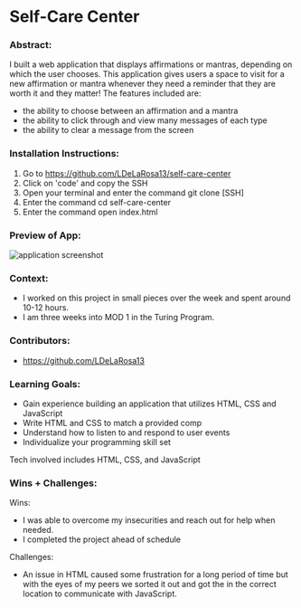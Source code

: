 
# Self-Care Center 

### Abstract:
[//]: <> (Briefly describe what you built and its features. What problem is the app solving? How does this application solve that problem?)
I built a web application that displays affirmations or mantras, depending on which the user chooses. This application gives users a space to visit for a new affirmation or mantra whenever they need a reminder that they are worth it and they matter! The features included are:
  - the ability to choose between an affirmation and a mantra
  - the ability to click through and view many messages of each type
  - the ability to clear a message from the screen


### Installation Instructions:
[//]: <> (What steps does a person have to take to get your app cloned down and running?)
1. Go to https://github.com/LDeLaRosa13/self-care-center
2. Click on 'code' and copy the SSH
3. Open your terminal and enter the command git clone [SSH]
4. Enter the command cd self-care-center
5. Enter the command open index.html

### Preview of App:
[//]: <> (Provide ONE gif or screenshot of your application - choose the "coolest" piece of functionality to show off.)
![application screenshot](https://user-images.githubusercontent.com/F6CB9B79-A6EE-4CB6-A40C-ED9AF0AB9A88.png)

### Context:
[//]: <> (Give some context for the project here. How long did you have to work on it? How far into the Turing program are you?)
- I worked on this project in small pieces over the week and spent around 10-12 hours. 
- I am three weeks into MOD 1 in the Turing Program.

### Contributors:
[//]: <> (Who worked on this application? Link to their GitHubs.)
- https://github.com/LDeLaRosa13

### Learning Goals:
[//]: <> (What were the learning goals of this project? What tech did you work with?)
- Gain experience building an application that utilizes HTML, CSS and JavaScript
- Write HTML and CSS to match a provided comp
- Understand how to listen to and respond to user events
- Individualize your programming skill set

Tech involved includes HTML, CSS, and JavaScript

### Wins + Challenges:
[//]: <> (What are 2-3 wins you have from this project? What were some challenges you faced - and how did you get over them?)
Wins:
- I was able to overcome my insecurities and reach out for help when needed.
- I completed the project ahead of schedule

Challenges:
- An issue in HTML caused some frustration for a long period of time but with the eyes of my peers we sorted it out and got the <script></script> in the correct location to communicate with JavaScript.

